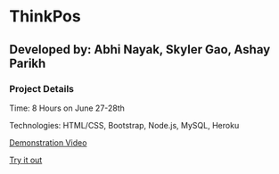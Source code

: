 # ThinkPos

## Developed by: Abhi Nayak, Skyler Gao, Ashay Parikh

### Project Details

Time: 8 Hours on June 27-28th

Technologies: HTML/CSS, Bootstrap, Node.js, MySQL, Heroku

[Demonstration Video](https://youtu.be/1g4bJ51DBqQ)

[Try it out](https://www.thinkpos.us/)
